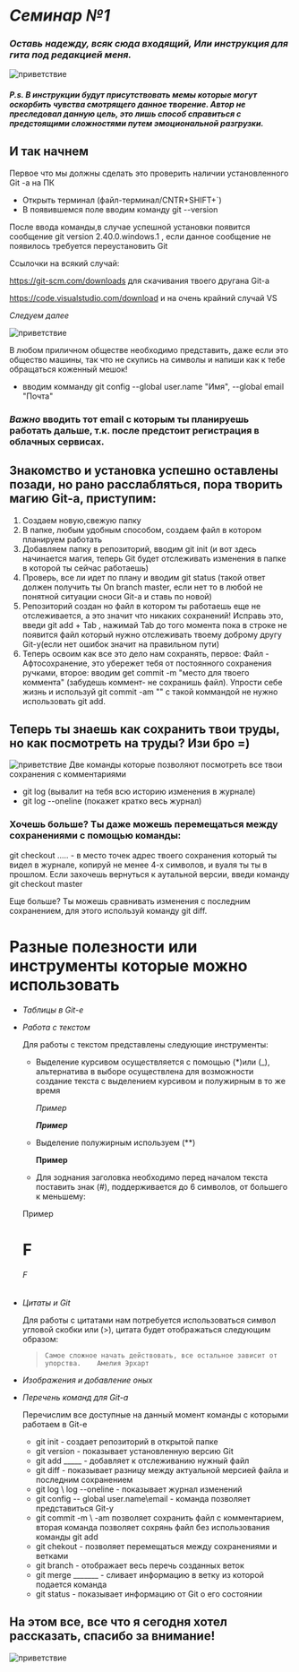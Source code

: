 # _Семинар №1_

### _Оставь надежду, всяк сюда входящий, Или инструкция для гита под редакцией меня._
![приветствие](privet.jpg)

#### *P.s. В инструкции будут присутствовать мемы которые могут оскорбить чувства смотрящего данное творение. Автор не преследовал данную цель, это лишь способ справиться с предстоящими сложностями путем эмоциональной разгрузки.*



## И так начнем

Первое что мы должны сделать это проверить наличии установленного Git -a на ПК
* Открыть терминал (файл-терминал/CNTR+SHIFT+`)
* В появившемся поле вводим команду git --version

После ввода команды,в случае успешной установки появится сообщение git version 2.40.0.windows.1 , если данное сообщение не появилось требуется переустановить Git

Ссылочки на всякий случай:

https://git-scm.com/downloads для скачивания твоего другана Git-а

https://code.visualstudio.com/download и на очень крайний случай VS 

*Следуем далее*

![приветствие](kj.jpg)

В любом приличном обществе необходимо представить, даже если это общество машины, так что не скупись на символы и напиши как к тебе обращаться коженный мешок!
* вводим комманду git config --global user.name "Имя", --global email "Почта"

### *Важно* вводить тот email с которым ты планируешь работать дальше, т.к. после предстоит регистрация в облачных сервисах.

## Знакомство и установка успешно оставлены позади, но рано расслабляться, пора творить магию Git-а, приступим:
1. Создаем новую,свежую папку
2. В папке, любым удобным способом, создаем файл в котором планируем работать
3. Добавляем папку в репозиторий, вводим git init (и вот здесь начинается магия, теперь Git будет отслеживать изменения в папке в которой ты сейчас работаешь)
4. Проверь, все ли идет по плану и вводим git status (такой ответ должен получить ты On branch master, если нет то в любой не понятной ситуации сноси Git-a и ставь по новой)
5. Репозиторий создан но файл в котором ты работаешь еще не отслеживается, а это значит что никаких сохранений! Исправь это, введи git add + Tab , нажимай Tab до того момента пока в строке не появится файл который нужно отслеживать твоему доброму другу Git-у(если нет ошибок значит на правильном пути)
6. Теперь освоим как все это дело нам сохранять, первое: Файл - Афтосохранение, это убережет тебя от постоянного сохранения ручками, второе: вводим get commit -m "место для твоего коммента" (забудешь коммент- не сохранишь файл). Упрости себе жизнь и используй git commit -am "" с такой коммандой не нужно использовать git add.

## Теперь ты знаешь как сохранить твои труды, но как посмотреть на труды? Изи бро =)
![приветствие](vishenos.jpg)
Две команды которые позволяют посмотреть все твои сохранения с комментариями 
* git log (вывалит на тебя всю историю изменения в журнале)
* git log --oneline (покажет кратко весь журнал)

### Хочешь больше? Ты даже можешь перемещаться между сохранениями с помощью команды:
git checkout ..... - в место точек адрес твоего сохранения который ты видел в журнале, копируй не менее 4-х символов, и вуаля ты ты в прошлом.
Если захочешь вернуться к аутальной версии, введи команду git checkout master
    
 Еще больше? Ты можешь сравнивать изменения с последним сохранением, для этого используй команду git diff.   


# Разные полезности или инструменты которые можно использовать

 * _Таблицы в Git-е_


 * _Работа с текстом_
    
    Для работы с текстом представлены следующие инструменты:

    * Выделение курсивом осуществляется с помощью (*)или (_), альтернатива в выборе осуществлена для возможности создание текста с выделением курсивом и полужирным в то же время
    
      *Пример*

      _**Пример**_
    * Выделение полужирным используем (**) 

      **Пример**
    
    * Для зоднания заголовка необходимо перед началом текста поставить знак (#),
    поддерживается до 6 символов, от большего к меньшему:
    
    Пример 
    # F
    ###### F



 * _Цитаты и Git_  
 
     Для работы с цитатами нам потребуется использоваться символ угловой скобки или (>), цитата будет отображаться следующим образом:
     >     Самое сложное начать действовать, все остальное зависит от упорства.    Амелия Эрхарт
       

 * _Изображения и добавление оных_


 * _Перечень команд для Git-a_ 

   Перечислим все доступные на данный момент команды с которыми работаем в Git-e

   * git init - создает репозиторий в открытой папке
   * git version - показывает установленную версию Git
   * git add _____ - добавляет к отслеживанию нужный файл 
   * git diff - показывает разницу между актуальной мерсией файла и последним сохранением
   * git log \ log --oneline - показывает журнал изменений 
   * git config -- global user.name\email - команда позволяет представиться Git-у
   * git commit -m \ -am позволяет сохранить файл с комментарием, вторая команда позволяет сохрянь файл без использования команды git add
   * git chekout - позволяет перемещаться между сохранениями и ветками 
   * git branch - отображает весь перечь созданных веток
   * git merge _______ - сливает информацию в ветку из которой подается команда
   * git status - показывает информацию от Git о его состоянии
   


## На этом все, все что я сегодня хотел рассказать, спасибо за внимание!
![приветствие](poki.jpg)


